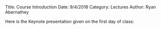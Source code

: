 Title: Course Introduction
Date: 9/4/2018
Category: Lectures
Author: Ryan Abernathey

Here is the Keynote presentation given on the first day of class:

<script async class="speakerdeck-embed" data-id="2fdb253ed5e94e409c46fd6e166cf0e7" data-ratio="1.33333333333333" src="//speakerdeck.com/assets/embed.js"></script>
